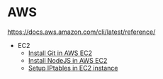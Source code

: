 # AWS
https://docs.aws.amazon.com/cli/latest/reference/
- EC2 
    - [Install Git in AWS EC2 ](https://cloudaffaire.com/how-to-install-git-in-aws-ec2-instance/)
    - [Install NodeJS in AWS EC2](https://docs.aws.amazon.com/sdk-for-javascript/v2/developer-guide/setting-up-node-on-ec2-instance.html)
    - [Setup IPtables in EC2 instance](https://www.cyberciti.biz/faq/set-up-a-basic-iptables-firewall-on-amazon-linux-ami/)

